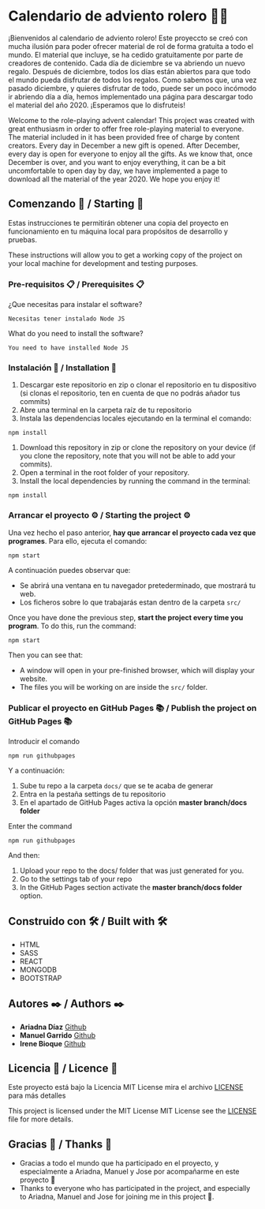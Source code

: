 # Calendario de adviento rolero 🎅📅

¡Bienvenidos al calendario de adviento rolero!
Este proyeccto se creó con mucha ilusión para poder ofrecer material de rol de forma gratuita a todo el mundo. 
El material que incluye, se ha cedido gratuitamente por parte de creadores de contenido. 
Cada día de diciembre se va abriendo un nuevo regalo. Después de diciembre, todos los días están abiertos para que todo el mundo pueda disfrutar de todos los regalos. Como sabemos que, una vez pasado diciembre, y quieres disfrutar de todo, puede ser un poco incómodo ir abriendo día a día, hemos implementado una página para descargar todo el material del año 2020. 
¡Esperamos que lo disfruteis!

Welcome to the role-playing advent calendar!
This project was created with great enthusiasm in order to offer free role-playing material to everyone. 
The material included in it has been provided free of charge by content creators. 
Every day in December a new gift is opened. After December, every day is open for everyone to enjoy all the gifts. As we know that, once December is over, and you want to enjoy everything, it can be a bit uncomfortable to open day by day, we have implemented a page to download all the material of the year 2020. 
We hope you enjoy it!

## Comenzando 🚀 / Starting 🚀

Estas instrucciones te permitirán obtener una copia del proyecto en funcionamiento en tu máquina local para propósitos de desarrollo y pruebas.

These instructions will allow you to get a working copy of the project on your local machine for development and testing purposes.

### Pre-requisitos 📋 / Prerequisites 📋

¿Que necesitas para instalar el software?

```
Necesitas tener instalado Node JS
```

What do you need to install the software?

```
You need to have installed Node JS
```

### Instalación 🔧 / Installation 🔧

1. Descargar este repositorio en zip o clonar el repositorio en tu dispositivo (si clonas el repositorio, ten en cuenta de que no podrás añador tus commits)
2. Abre una terminal en la carpeta raíz de tu repositorio
3. Instala las dependencias locales ejecutando en la terminal el comando:

```
npm install
```

1. Download this repository in zip or clone the repository on your device (if you clone the repository, note that you will not be able to add your commits).
2. Open a terminal in the root folder of your repository.
3. Install the local dependencies by running the command in the terminal:

```
npm install
```

### Arrancar el proyecto ⚙️ / Starting the project ⚙️

Una vez hecho el paso anterior, **hay que arrancar el proyecto cada vez que programes**. Para ello, ejecuta el comando:

```
npm start
```

A continuación puedes observar que:

- Se abrirá una ventana en tu navegador pretederminado, que mostrará tu web.
- Los ficheros sobre lo que trabajarás estan dentro de la carpeta `src/`

Once you have done the previous step, **start the project every time you program**. To do this, run the command:

```
npm start
```

Then you can see that:

- A window will open in your pre-finished browser, which will display your website.
- The files you will be working on are inside the `src/` folder.

### Publicar el proyecto en GitHub Pages 📚 / Publish the project on GitHub Pages 📚

Introducir el comando

```
npm run githubpages
```

Y a continuación:

1.  Sube tu repo a la carpeta `docs/` que se te acaba de generar
2.  Entra en la pestaña settings de tu repositorio
3.  En el apartado de GitHub Pages activa la opción **master branch/docs folder**

Enter the command

```
npm run githubpages
```

And then:

1. Upload your repo to the docs/ folder that was just generated for you.
2. Go to the settings tab of your repo
3. In the GitHub Pages section activate the **master branch/docs folder** option.

## Construido con 🛠️ / Built with 🛠️

- HTML
- SASS
- REACT
- MONGODB
- BOOTSTRAP

## Autores ✒️ / Authors ✒️

- **Ariadna Díaz** [Github](https://github.com/ari-bag)
- **Manuel Garrido** [Github](https://github.com/Cecrom)
- **Irene Bioque** [Github](https://github.com/IreneBioque)

## Licencia 📄 / Licence 📄

Este proyecto está bajo la Licencia MIT License mira el archivo [LICENSE](LICENSE) para más detalles

This project is licensed under the MIT License MIT License see the [LICENSE](LICENSE) file for more details.

## Gracias 🎁 / Thanks 🎁

- Gracias a todo el mundo que ha participado en el proyecto, y especialmente a Ariadna, Manuel y Jose por acompañarme en este proyecto 🍺
- Thanks to everyone who has participated in the project, and especially to Ariadna, Manuel and Jose for joining me in this project 🍺.
